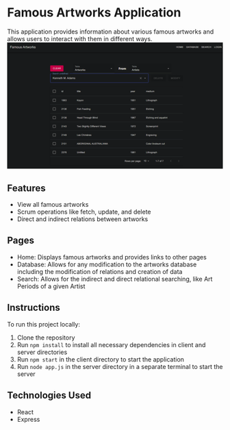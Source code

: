 # Famous Artworks Application

This application provides information about various famous artworks and allows users to interact with them in different ways.
![Example Image](./assets/example1.png)

## Features

- View all famous artworks
- Scrum operations like fetch, update, and delete
- Direct and indirect relations between artworks

## Pages

- Home: Displays famous artworks and provides links to other pages
- Database: Allows for any modification to the artworks database including the modification of relations and creation of data
- Search: Allows for the indirect and direct relational searching, like Art Periods of a given Artist

## Instructions

To run this project locally:

1. Clone the repository
2. Run `npm install` to install all necessary dependencies in client and server directories
3. Run `npm start` in the client directory to start the application
4. Run `node app.js` in the server directory in a separate terminal to start the server

## Technologies Used

- React
- Express

